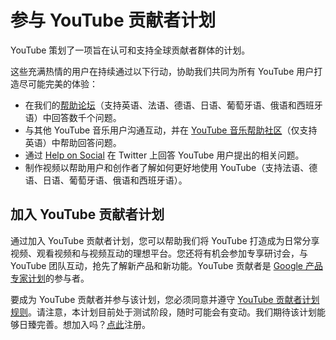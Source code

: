 # 参与 YouTube 贡献者计划

YouTube 策划了一项旨在认可和支持全球贡献者群体的计划。

这些充满热情的用户在持续通过以下行动，协助我们共同为所有 YouTube 用户打造尽可能完美的体验：

* 在我们的[帮助论坛](https://support.google.com/youtube/community)（支持英语、法语、德语、日语、葡萄牙语、俄语和西班牙语）中回答数千个问题。
* 与其他 YouTube 音乐用户沟通互动，并在 [YouTube 音乐帮助社区](https://support.google.com/youtubemusic/community)（仅支持英语）中帮助回答问题。
* 通过 [Help on Social](https://crowds.conversocial.com/signup/helponsocial) 在 Twitter 上回答 YouTube 用户提出的相关问题。
* 制作视频以帮助用户和创作者了解如何更好地使用 YouTube（支持法语、德语、日语、葡萄牙语、俄语和西班牙语）。

## 加入 YouTube 贡献者计划

通过加入 YouTube 贡献者计划，您可以帮助我们将 YouTube 打造成为日常分享视频、观看视频和与视频互动的理想平台。您还将有机会参加专享研讨会，与 YouTube 团队互动，抢先了解新产品和新功能。YouTube 贡献者是 [Google 产品专家计划](https://support.google.com/groups/answer/2518477?hl=zh-CN)的参与者。

要成为 YouTube 贡献者并参与该计划，您必须同意并遵守 [YouTube 贡献者计划规则](https://support.google.com/youtube/answer/7159025)。请注意，本计划目前处于测试阶段，随时可能会有变动。我们期待该计划能够日臻完善。想加入吗？[点此](https://contributors.youtube.com/)注册。